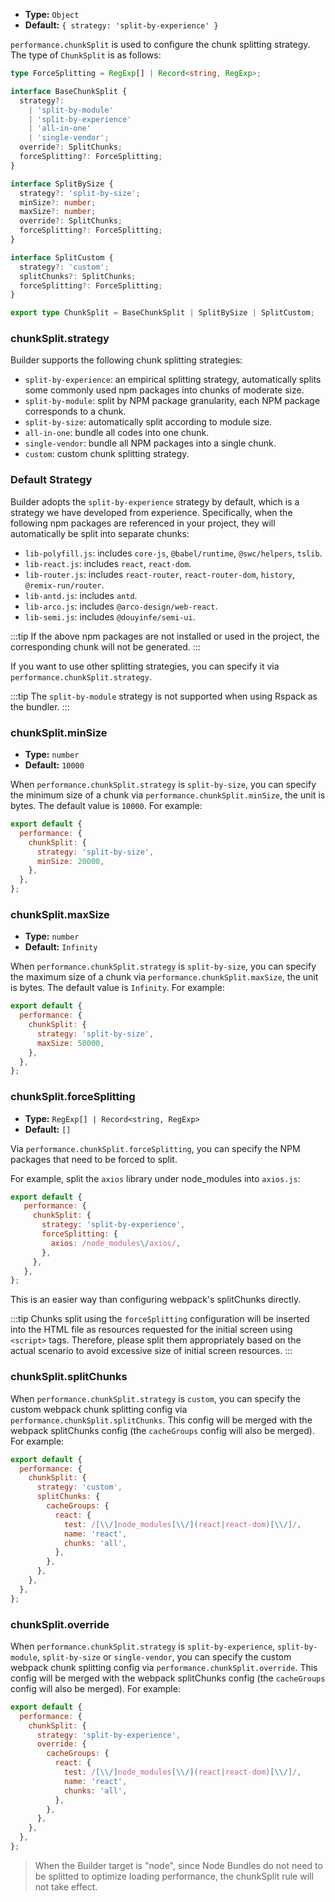 - **Type:** `Object`
- **Default:** `{ strategy: 'split-by-experience' }`

`performance.chunkSplit` is used to configure the chunk splitting strategy. The type of `ChunkSplit` is as follows:

```ts
type ForceSplitting = RegExp[] | Record<string, RegExp>;

interface BaseChunkSplit {
  strategy?:
    | 'split-by-module'
    | 'split-by-experience'
    | 'all-in-one'
    | 'single-vendor';
  override?: SplitChunks;
  forceSplitting?: ForceSplitting;
}

interface SplitBySize {
  strategy?: 'split-by-size';
  minSize?: number;
  maxSize?: number;
  override?: SplitChunks;
  forceSplitting?: ForceSplitting;
}

interface SplitCustom {
  strategy?: 'custom';
  splitChunks?: SplitChunks;
  forceSplitting?: ForceSplitting;
}

export type ChunkSplit = BaseChunkSplit | SplitBySize | SplitCustom;
```

### chunkSplit.strategy

Builder supports the following chunk splitting strategies:

- `split-by-experience`: an empirical splitting strategy, automatically splits some commonly used npm packages into chunks of moderate size.
- `split-by-module`: split by NPM package granularity, each NPM package corresponds to a chunk.
- `split-by-size`: automatically split according to module size.
- `all-in-one`: bundle all codes into one chunk.
- `single-vendor`: bundle all NPM packages into a single chunk.
- `custom`: custom chunk splitting strategy.


### Default Strategy

Builder adopts the `split-by-experience` strategy by default, which is a strategy we have developed from experience. Specifically, when the following npm packages are referenced in your project, they will automatically be split into separate chunks:

- `lib-polyfill.js`: includes `core-js`, `@babel/runtime`, `@swc/helpers`, `tslib`.
- `lib-react.js`: includes `react`, `react-dom`.
- `lib-router.js`: includes `react-router`, `react-router-dom`, `history`, `@remix-run/router`.
- `lib-antd.js`: includes `antd`.
- `lib-arco.js`: includes `@arco-design/web-react`.
- `lib-semi.js`: includes `@douyinfe/semi-ui`.

:::tip
If the above npm packages are not installed or used in the project, the corresponding chunk will not be generated.
:::

If you want to use other splitting strategies, you can specify it via `performance.chunkSplit.strategy`.

:::tip
The `split-by-module` strategy is not supported when using Rspack as the bundler.
:::

### chunkSplit.minSize

- **Type:** `number`
- **Default:** `10000`

When `performance.chunkSplit.strategy` is `split-by-size`, you can specify the minimum size of a chunk via `performance.chunkSplit.minSize`, the unit is bytes. The default value is `10000`. For example:

```js
export default {
  performance: {
    chunkSplit: {
      strategy: 'split-by-size',
      minSize: 20000,
    },
  },
};
```

### chunkSplit.maxSize

- **Type:** `number`
- **Default:** `Infinity`

When `performance.chunkSplit.strategy` is `split-by-size`, you can specify the maximum size of a chunk via `performance.chunkSplit.maxSize`, the unit is bytes. The default value is `Infinity`. For example:

```js
export default {
  performance: {
    chunkSplit: {
      strategy: 'split-by-size',
      maxSize: 50000,
    },
  },
};
```

### chunkSplit.forceSplitting

- **Type:** `RegExp[] | Record<string, RegExp>`
- **Default:** `[]`

Via `performance.chunkSplit.forceSplitting`, you can specify the NPM packages that need to be forced to split.

For example, split the `axios` library under node_modules into `axios.js`:

```js
export default {
   performance: {
     chunkSplit: {
       strategy: 'split-by-experience',
       forceSplitting: {
         axios: /node_modules\/axios/,
       },
     },
   },
};
```

This is an easier way than configuring webpack's splitChunks directly.

:::tip
Chunks split using the `forceSplitting` configuration will be inserted into the HTML file as resources requested for the initial screen using `<script>` tags. Therefore, please split them appropriately based on the actual scenario to avoid excessive size of initial screen resources.
:::

### chunkSplit.splitChunks

When `performance.chunkSplit.strategy` is `custom`, you can specify the custom webpack chunk splitting config via `performance.chunkSplit.splitChunks`. This config will be merged with the webpack splitChunks config (the `cacheGroups` config will also be merged). For example:

```js
export default {
  performance: {
    chunkSplit: {
      strategy: 'custom',
      splitChunks: {
        cacheGroups: {
          react: {
            test: /[\\/]node_modules[\\/](react|react-dom)[\\/]/,
            name: 'react',
            chunks: 'all',
          },
        },
      },
    },
  },
};
```

### chunkSplit.override

When `performance.chunkSplit.strategy` is `split-by-experience`, `split-by-module`, `split-by-size` or `single-vendor`, you can specify the custom webpack chunk splitting config via `performance.chunkSplit.override`. This config will be merged with the webpack splitChunks config (the `cacheGroups` config will also be merged). For example:

```js
export default {
  performance: {
    chunkSplit: {
      strategy: 'split-by-experience',
      override: {
        cacheGroups: {
          react: {
            test: /[\\/]node_modules[\\/](react|react-dom)[\\/]/,
            name: 'react',
            chunks: 'all',
          },
        },
      },
    },
  },
};
```

> When the Builder target is "node", since Node Bundles do not need to be splitted to optimize loading performance, the chunkSplit rule will not take effect.
